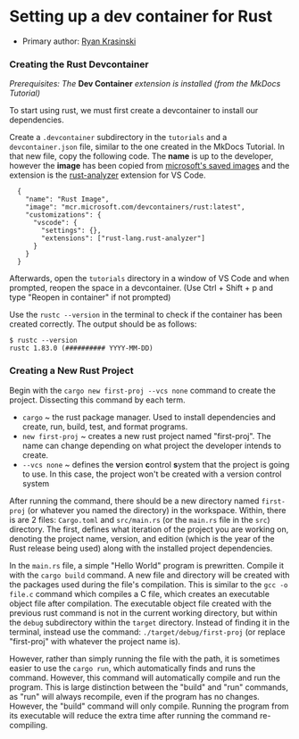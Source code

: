 # Setting up a dev container for Rust

* Primary author: [Ryan Krasinski](https://github.com/RunXPS)



### Creating the Rust Devcontainer

*Prerequisites: The* **Dev Container** *extension is installed (from the MkDocs Tutorial)*

To start using rust, we must first create a devcontainer to install our dependencies. 

Create a `.devcontainer` subdirectory in the `tutorials` and a `devcontainer.json` file, similar to the one created in the MkDocs Tutorial.
In that new file, copy the following code. The **name** is up to the developer, however the **image** has been copied from [microsoft's saved images](https://hub.docker.com/r/microsoft/vscode-devcontainers) and the extension is the [rust-analyzer](https://marketplace.visualstudio.com/items?itemName=rust-lang.rust-analyzer) extension for VS Code.

```
  {
    "name": "Rust Image",
    "image": "mcr.microsoft.com/devcontainers/rust:latest",
    "customizations": {
      "vscode": {
        "settings": {},
        "extensions": ["rust-lang.rust-analyzer"]
      }
    }
  }
```
Afterwards, open the `tutorials` directory in a window of VS Code and when prompted, reopen the space in a devcontainer. (Use Ctrl + Shift + p and type "Reopen in container" if not prompted)

Use the `rustc --version` in the terminal to check if the container has been created correctly. The output should be as follows:
```
$ rustc --version
rustc 1.83.0 (########## YYYY-MM-DD)
```

### Creating a New Rust Project

Begin with the `cargo new first-proj --vcs none` command to create the project. Dissecting this command by each term.
* `cargo` ~ the rust package manager. Used to install dependencies and create, run, build, test, and format programs.
* `new first-proj` ~ creates a new rust project named "first-proj". The name can change depending on what project the developer intends to create.
* `--vcs none` ~ defines the **v**ersion **c**ontrol **s**ystem that the project is going to use. In this case, the project won't be created with a version control system

After running the command, there should be a new directory named `first-proj` (or whatever you named the directory) in the workspace. Within, there is are 2 files: `Cargo.toml` and `src/main.rs` (or the `main.rs` file in the `src`) directory. The first, defines what iteration of the project you are working on, denoting the project name, version, and edition (which is the year of the Rust release being used) along with the installed project dependencies. 

In the `main.rs` file, a simple "Hello World" program is prewritten. Compile it with the `cargo build` command. A new file and directory will be created with the packages used during the file's compilation. This is similar to the `gcc -o file.c` command which compiles a C file, which creates an executable object file after compilation. 
The executable object file created with the previous rust command is not in the current working directory, but within the `debug` subdirectory within the `target` directory. Instead of finding it in the terminal, instead use the command: `./target/debug/first-proj` (or replace "first-proj" with whatever the project name is).

However, rather than simply running the file with the path, it is sometimes easier to use the `cargo run`, which automatically finds and runs the command. However, this command will automatically compile and run the program. This is large distinction between the "build" and "run" commands, as "run" will always recompile, even if the program has no changes. However, the "build" command will only compile. Running the program from its executable will reduce the extra time after running the command re-compiling.